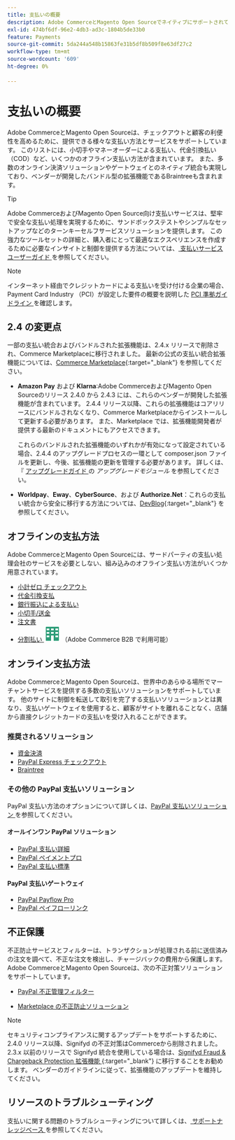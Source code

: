 ```yaml
---
title: 支払いの概要
description: Adobe CommerceとMagento Open Sourceでネイティブにサポートされている支払い方法とサービスについて説明します。
exl-id: 474bf6df-96e2-4db3-ad3c-1804b5de33b0
feature: Payments
source-git-commit: 5da244a548b15863fe31b5df8b509f8e63df27c2
workflow-type: tm+mt
source-wordcount: '609'
ht-degree: 0%

---
```


# 支払いの概要

Adobe CommerceとMagento Open Sourceは、チェックアウトと顧客の利便性を高めるために、提供できる様々な支払い方法とサービスをサポートしています。 このリストには、小切手やマネーオーダーによる支払い、代金引換払い（COD）など、いくつかのオフライン支払い方法が含まれています。 また、多数のオンライン決済ソリューションやゲートウェイとのネイティブ統合も実現しており、ベンダーが開発したバンドル型の拡張機能であるBraintreeも含まれます。

>[!TIP]
>
>Adobe CommerceおよびMagento Open Source向け支払いサービスは、堅牢で安全な支払い処理を実現するために、サンドボックステストやシンプルなセットアップなどのターンキーセルフサービスソリューションを提供します。 この強力なツールセットの詳細と、購入者にとって最適なエクスペリエンスを作成するために必要なインサイトと制御を提供する方法については、[ 支払いサービスユーザーガイド ](https://experienceleague.adobe.com/docs/commerce/payment-services/guide-overview.html?lang=ja) を参照してください。

>[!NOTE]
>
>インターネット経由でクレジットカードによる支払いを受け付ける企業の場合、Payment Card Industry （PCI）が設定した要件の概要を説明した [PCI 準拠ガイドライン ](../getting-started/compliance-pci.md) を確認します。

## 2.4 の変更点

一部の支払い統合およびバンドルされた拡張機能は、2.4.x リリースで削除され、Commerce Marketplaceに移行されました。 最新の公式の支払い統合拡張機能については、[Commerce Marketplace](https://marketplace.magento.com/extensions/payments-security.html){:target="_blank"} を参照してください。

- **Amazon Pay** および **Klarna**:Adobe CommerceおよびMagento Open Sourceのリリース 2.4.0 から 2.4.3 には、これらのベンダーが開発した拡張機能が含まれています。 2.4.4 リリース以降、これらの拡張機能はコアリリースにバンドルされなくなり、Commerce Marketplaceからインストールして更新する必要があります。 また、Marketplace では、拡張機能開発者が提供する最新のドキュメントにもアクセスできます。

  これらのバンドルされた拡張機能のいずれかが有効になって設定されている場合、2.4.4 のアップグレードプロセスの一環として composer.json ファイルを更新し、今後、拡張機能の更新を管理する必要があります。 詳しくは、『 [ アップグレードガイド ](https://experienceleague.adobe.com/docs/commerce-operations/upgrade-guide/modules/upgrade.html?lang=ja) の _アップグレードモジュール_ を参照してください。

- **Worldpay**、**Eway**、**CyberSource**、および **Authorize.Net**：これらの支払い統合から安全に移行する方法については、[DevBlog](https://community.magento.com/t5/Magento-DevBlog/Deprecation-of-Magento-core-payment-integrations/ba-p/426445){:target="_blank"} を参照してください。

## オフラインの支払方法

Adobe CommerceとMagento Open Sourceには、サードパーティの支払い処理会社のサービスを必要としない、組み込みのオフライン支払い方法がいくつか用意されています。

- [小計ゼロ チェックアウト](zero-subtotal-checkout.md)
- [代金引換支払](cash-on-delivery.md)
- [銀行振込による支払い](bank-transfer.md)
- [小切手/送金](check-money-order.md)
- [注文書](purchase-order.md)
- [ 分割払い ](../b2b/enable-basic-features.md#configure-payment-on-account) ![Adobe Commerce B2B](../assets/b2b.svg) （Adobe Commerce B2B で利用可能）

## オンライン支払方法

Adobe CommerceとMagento Open Sourceは、世界中のあらゆる場所でマーチャントサービスを提供する多数の支払いソリューションをサポートしています。 他のサイトに制御を転送して取引を完了する支払いソリューションとは異なり、支払いゲートウェイを使用すると、顧客がサイトを離れることなく、店舗から直接クレジットカードの支払いを受け入れることができます。

### 推奨されるソリューション

- [ 資金決済 ](https://experienceleague.adobe.com/docs/commerce/payment-services/guide-overview.html?lang=ja)
- [PayPal Express チェックアウト](paypal-express-checkout.md)
- [Braintree](braintree.md)

### その他の PayPal 支払いソリューション

PayPal 支払い方法のオプションについて詳しくは、[PayPal 支払いソリューション ](paypal.md) を参照してください。

#### オールインワン PayPal ソリューション

- [PayPal 支払い詳細](paypal-payments-advanced.md)
- [PayPal ペイメントプロ](paypal-payments-pro.md)
- [PayPal 支払い標準](paypal-payments-standard.md)

#### PayPal 支払いゲートウェイ

- [PayPal Payflow Pro](paypal-payflow-pro.md)
- [PayPal ペイフローリンク](paypal-payflow-link.md)

## 不正保護

不正防止サービスとフィルターは、トランザクションが処理される前に送信済みの注文を調べて、不正な注文を検出し、チャージバックの費用から保護します。 Adobe CommerceとMagento Open Sourceは、次の不正対策ソリューションをサポートしています。

- [PayPal 不正管理フィルター](paypal.md#paypal-fraud-management-filters)

- [Marketplace の不正防止ソリューション ][1]

>[!NOTE]
>
>セキュリティコンプライアンスに関するアップデートをサポートするために、2.4.0 リリース以降、Signifyd の不正対策はCommerceから削除されました。 2.3.x 以前のリリースで Signifyd 統合を使用している場合は、[Signifyd Fraud &amp; Chargeback Protection 拡張機能 ](https://marketplace.magento.com/signifyd-module-connect.html){:target="_blank"} に移行することをお勧めします。 ベンダーのガイドラインに従って、拡張機能のアップデートを維持してください。

## リソースのトラブルシューティング

支払いに関する問題のトラブルシューティングについて詳しくは、[ サポートナレッジベース ](https://experienceleague.adobe.com/docs/commerce-knowledge-base/kb/overview.html?lang=ja) を参照してください。

[1]: https://marketplace.magento.com/catalogsearch/result?q=fraud%20protection
